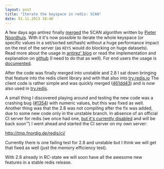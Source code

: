 ```yaml
---
layout: post
title: "Iterate the keyspace in redis: SCAN"
date: 01.11.2013 18:40
---
```


A few days ago antirez finally [merged][pr] the SCAN algorithm written by
[Pieter Noordhuis](https://twitter.com/pnoordhuis). With it it's now possible
to iterate the whole keyspace (or specific values in a set/sorted set/hash)
without a huge performance impact on the rest of the server (as `KEYS` would do
blocking on huge datasets).
Read more about the usage in [antirez' blog][antirez-63] or read the implementation
and explanation on [github][implementation] (I need to do that as well).
For end users the usage is [documented][scan-docu].

After the code was finally merged into unstable and 2.8 I sat down bringing
that feature into the redis client library and with that also into
[try.redis.io][tryredis]
The client code is rather simple and was quickly merged ([461dd43][scan-in-rb])
and is now also used in [try.redis][tryredis-scan].

A small thing I discovered playing around and testing the new code was a
crashing bug ([#1354][redis-crash]) with numeric values, but this was fixed as
well. Another thing was that the 2.8 was not compiling after the fix was added,
due to some new code only in the unstable branch. In absence of an official CI
server for redis (we once had one, [but it's currently disabled][twitter-disabled]
and will be back soon™) I went ahead and started the CI server on my own server:

<http://tmp.fnordig.de/redis/ci/>

Currently there is one failing test for 2.8 and unstable but I think we will get that fixed as well
(just the memory efficiency test).

With 2.8 already in RC-state we will soon have all the awesome new features in a stable redis release.

[pr]: https://github.com/antirez/redis/pull/579
[implementation]: https://github.com/antirez/redis/blob/dfeaa84d462a93070ee63ec87278a30d3105fa8d/src/dict.c#L663-L819
[antirez-63]: http://antirez.com/news/63
[scan-docu]: http://redis.io/commands/scan
[scan-in-rb]: https://github.com/redis/redis-rb/commit/461dd435a7aa3f3b0077f481c5d4219913d6705c
[redis-crash]: https://github.com/antirez/redis/issues/1354
[tryredis-scan]: https://github.com/badboy/try.redis/commit/1601dd931607d2872b6387209290b43dc00ad7da
[tryredis]: http://try.redis.io
[twitter-disabled]: https://twitter.com/antirez/status/395964119859613697

